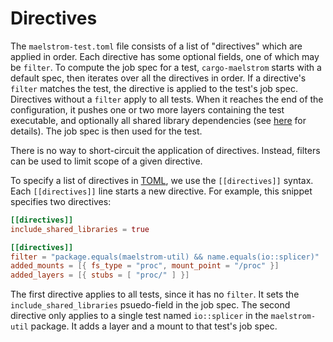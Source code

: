 # Directives

The `maelstrom-test.toml` file consists of a list of "directives" which are
applied in order. Each directive has some optional fields, one of which may be
`filter`. To compute the job spec for a test, `cargo-maelstrom` starts with a
default spec, then iterates over all the directives in order. If a directive's
`filter` matches the test, the directive is applied to the test's job spec.
Directives without a `filter` apply to all tests. When it reaches the end of
the configuration, it pushes one or two more layers containing the test
executable, and optionally all shared library dependencies (see
[here](fields.md#include_shared_libraries) for details). The job spec is then
used for the test.

There is no way to short-circuit the application of directives. Instead,
filters can be used to limit scope of a given directive.

To specify a list of directives in [TOML](https://toml.io/en/), we use the
`[[directives]]` syntax. Each `[[directives]]` line starts a new directive. For
example, this snippet specifies two directives:

```toml
[[directives]]
include_shared_libraries = true

[[directives]]
filter = "package.equals(maelstrom-util) && name.equals(io::splicer)"
added_mounts = [{ fs_type = "proc", mount_point = "/proc" }]
added_layers = [{ stubs = [ "proc/" ] }]
```

The first directive applies to all tests, since it has no `filter`. It sets the
`include_shared_libraries` psuedo-field in the job spec. The second directive
only applies to a single test named `io::splicer` in the `maelstrom-util`
package. It adds a layer and a mount to that test's job spec.
```
